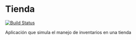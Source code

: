 # Tienda
[![Build Status](https://travis-ci.org/jealuna/Tienda.svg?branch=master)](https://travis-ci.org/jealuna/Tienda)

Aplicación que simula el manejo de inventarios en una tienda
